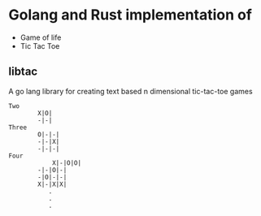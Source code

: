 # Golang and Rust implementation of
- Game of life
- Tic Tac Toe

## libtac
A go lang library for creating text based n dimensional tic-tac-toe games

```
Two
		X|O|
		-|-|
Three
		O|-|-|
		-|-|X|
		-|-|-|
Four
  	        X|-|O|O|
		-|-|O|-|
		-|O|-|-|
		X|-|X|X|
           .
           .
           .
```
